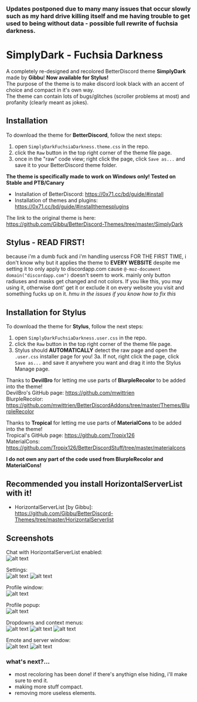 ### Updates postponed due to many many issues that occur slowly such as my hard drive killing itself and me having trouble to get used to being without data - possible full rewrite of fuchsia darkness.

# SimplyDark - Fuchsia Darkness
A completely re-designed and recolored BetterDiscord theme **SimplyDark** made by **Gibbu**! **Now available for Stylus!**   
The purpose of the theme is to make discord look black with an accent of choice and compact in it's own way.  
The theme can contain lots of bugs/glitches (scroller problems at most) and profanity (clearly meant as jokes).

## Installation

To download the theme for **BetterDiscord**, follow the next steps:
  1. open `SimplyDarkFuchsiaDarkness.theme.css` in the repo.
  2. click the `Raw` button in the top right corner of the theme file page.
  3. once in the "raw" code view; right click the page, click `Save as...` and save it to your BetterDiscord theme folder.
  
   **The theme is specifically made to work on Windows only! Tested on Stable and PTB/Canary**
 - Installation of BetterDiscord: https://0x71.cc/bd/guide/#install  
 - Installation of themes and plugins: https://0x71.cc/bd/guide/#installthemesplugins  

The link to the original theme is here: https://github.com/Gibbu/BetterDiscord-Themes/tree/master/SimplyDark  

## Stylus - READ FIRST!

because i'm a dumb fuck and i'm handling usercss FOR THE FIRST TIME, i don't know why but it applies the theme to **EVERY WEBSITE** despite me setting it to only apply to discordapp.com cause ```@-moz-document domain("discordapp.com")``` doesn't seem to work. mainly only button radiuses and masks get changed and not colors. If you like this, you may using it, otherwise dont' get it or exclude it on every website you visit and something fucks up on it. *hmu in the issues if you know how to fix this*

## Installation for Stylus

To download the theme for **Stylus**, follow the next steps:
  1. open `SimplyDarkFuchsiaDarkness.user.css` in the repo.
  2. click the `Raw` button in the top right corner of the theme file page.
  3. Stylus should **AUTOMATICALLY** detect the raw page and open the `.user.css` installer page for you!
  3a. If not, right click the page, click `Save as...` and save it anywhere you want and drag it into the Stylus Manage page.

Thanks to **DevilBro** for letting me use parts of **BlurpleRecolor** to be added into the theme!  
DevilBro's GitHub page: https://github.com/mwittrien  
BlurpleRecolor: https://github.com/mwittrien/BetterDiscordAddons/tree/master/Themes/BlurpleRecolor  

Thanks to **Tropical** for letting me use parts of **MaterialCons** to be added into the theme!  
Tropical's GitHub page: https://github.com/Tropix126  
MaterialCons: https://github.com/Tropix126/BetterDiscordStuff/tree/master/materialcons  

**I do not own any part of the code used from BlurpleRecolor and MaterialCons!**  

## Recommended you install HorizontalServerList with it!
- HorizontalServerList [by Gibbu]: https://github.com/Gibbu/BetterDiscord-Themes/tree/master/HorizontalServerlist

## Screenshots

Chat with HorizontalServerList enabled:  
![alt text](https://i.imgur.com/Dt1JzyR.png)

Settings:  
![alt text](https://i.imgur.com/VBeiOPI.png) ![alt text](https://i.imgur.com/giPnFSy.png)

Profile window:  
![alt text](https://i.imgur.com/ozTURmH.png)  

Profile popup:  
![alt text](https://i.imgur.com/1PR6pE6.png)  

Dropdowns and context menus:  
![alt text](https://i.imgur.com/kakVlFk.gif) ![alt text](https://i.imgur.com/lB3kgBA.gif) ![alt text](https://i.imgur.com/9isgY8v.png)

Emote and server window:  
![alt text](https://i.imgur.com/afpJOMl.gif) ![alt text](https://i.imgur.com/6qqOv1M.png)

### what's next?...

- most recoloring has been done! if there's anythign else hiding, i'll make sure to end it.
- making more stuff compact.
- removing more useless elements.
